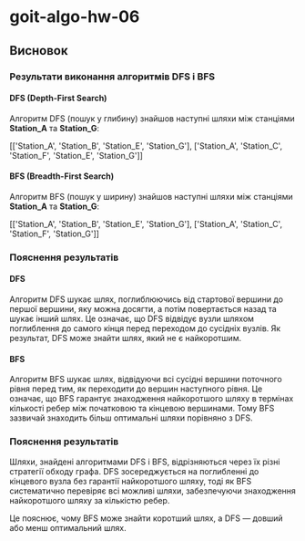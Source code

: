 # goit-algo-hw-06
## Висновок

### Результати виконання алгоритмів DFS і BFS

#### DFS (Depth-First Search)
Алгоритм DFS (пошук у глибину) знайшов наступні шляхи між станціями **Station_A** та **Station_G**:

[['Station_A', 'Station_B', 'Station_E', 'Station_G'], ['Station_A', 'Station_C', 'Station_F', 'Station_E', 'Station_G']]

#### BFS (Breadth-First Search)
Алгоритм BFS (пошук у ширину) знайшов наступні шляхи між станціями **Station_A** та **Station_G**:

[['Station_A', 'Station_B', 'Station_E', 'Station_G'], ['Station_A', 'Station_C', 'Station_F', 'Station_G']]

### Пояснення результатів

#### DFS
Алгоритм DFS шукає шлях, поглиблюючись від стартової вершини до першої вершини, яку можна досягти, а потім повертається назад та шукає інший шлях. Це означає, що DFS відвідує вузли шляхом поглиблення до самого кінця перед переходом до сусідніх вузлів. Як результат, DFS може знайти шлях, який не є найкоротшим.

#### BFS
Алгоритм BFS шукає шлях, відвідуючи всі сусідні вершини поточного рівня перед тим, як переходити до вершин наступного рівня. Це означає, що BFS гарантує знаходження найкоротшого шляху в термінах кількості ребер між початковою та кінцевою вершинами. Тому BFS зазвичай знаходить більш оптимальні шляхи порівняно з DFS.

### Пояснення результатів
Шляхи, знайдені алгоритмами DFS і BFS, відрізняються через їх різні стратегії обходу графа. DFS зосереджується на поглибленні до кінцевого вузла без гарантії найкоротшого шляху, тоді як BFS систематично перевіряє всі можливі шляхи, забезпечуючи знаходження найкоротшого шляху за кількістю ребер.

Це пояснює, чому BFS може знайти коротший шлях, а DFS — довший або менш оптимальний шлях.
